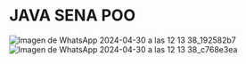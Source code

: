 # JAVA SENA POO 
![Imagen de WhatsApp 2024-04-30 a las 12 13 38_192582b7](https://github.com/JoseMurillas/POO-Java/assets/126284024/7d7476e5-3228-44ec-8b44-9ec3afdde9a8)
![Imagen de WhatsApp 2024-04-30 a las 12 13 38_c768e3ea](https://github.com/JoseMurillas/POO-Java/assets/126284024/6080f14c-9b67-4211-b13c-4532d9549916)

